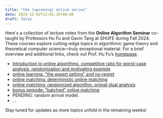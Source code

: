 ```yaml
---
title: "the (upcoming) online series"
date: 2024-12-02T13:01:25+08:00
draft: false
---
```


Here's a collection of lecture notes from the **Online Algorithm Seminar** co-taught by Professors Hu Fu and Gavin Tang at SHUFE during Fall 2024. These courses explore cutting-edge topics in algorithmic game theory and theoretical computer science—truly exceptional material. For a brief overview and additional links, check out Prof. Hu Fu’s [homepage](https://www.fuhuthu.com/).

- [Introduction to online algorithms, competitive ratio for worst-case analysis, randomization and motivating example](/posts/online_seminar_week_1_n_2/)
- [online learning, "the expert setting" and no-regret](/posts/online_seminar_week_7/)
- [online matching: deterministic online matching](/posts/online_matching/)
- [online matching: randomized algorithm, primal-dual analysis](/posts/online_matching_1/)
- [bonus episode: "batched" online matching](/posts/batching_online_bipartite_matching/)
- PENDING: random arrival model.
- ...

Stay tuned for updates as more topics unfold in the remaining weeks!
